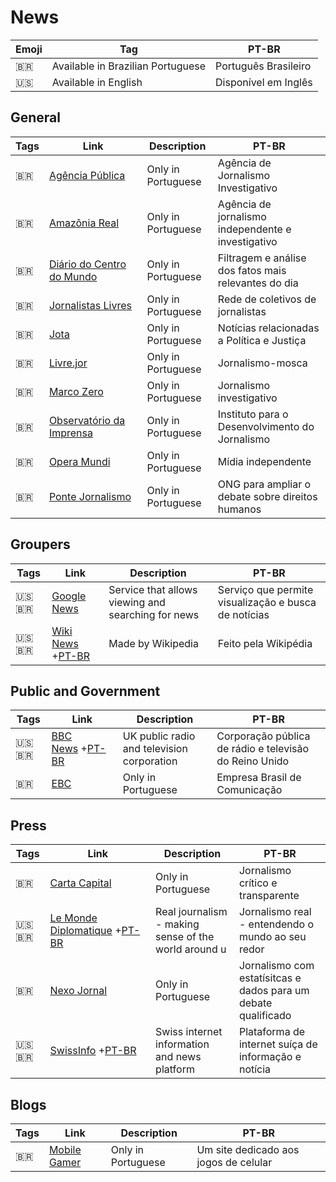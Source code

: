# News

| Emoji | Tag                               | PT-BR                |
| ----- | --------------------------------- | -------------------- |
| 🇧🇷  | Available in Brazilian Portuguese | Português Brasileiro |
| 🇺🇸  | Available in English              | Disponível em Inglês |

## General

| Tags | Link                                                                   | Description        | PT-BR                                                |
| ---- | ---------------------------------------------------------------------- | ------------------ | ---------------------------------------------------- |
| 🇧🇷 | [Agência Pública](https://apublica.org/)                               | Only in Portuguese | Agência de Jornalismo Investigativo                  |
| 🇧🇷 | [Amazônia Real](https://amazoniareal.com.br/)                          | Only in Portuguese | Agência de jornalismo independente e investigativo   |
| 🇧🇷 | [Diário do Centro do Mundo](https://www.diariodocentrodomundo.com.br/) | Only in Portuguese | Filtragem e análise dos fatos mais relevantes do dia |
| 🇧🇷 | [Jornalistas Livres](https://jornalistaslivres.org/)                   | Only in Portuguese | Rede de coletivos de jornalistas                     |
| 🇧🇷 | [Jota](https://www.jota.info/)                                         | Only in Portuguese | Notícias relacionadas a Política e Justiça           |
| 🇧🇷 | [Livre.jor](https://livre.jor.br/)                                     | Only in Portuguese | Jornalismo-mosca                                     |
| 🇧🇷 | [Marco Zero](https://marcozero.org/) | Only in Portuguese | Jornalismo investigativo |
| 🇧🇷 | [Observatório da Imprensa](https://www.observatoriodaimprensa.com.br/) | Only in Portuguese | Instituto para o Desenvolvimento do Jornalismo       |
| 🇧🇷 | [Opera Mundi](https://operamundi.uol.com.br/)                          | Only in Portuguese | Mídia independente                                   |
| 🇧🇷 | [Ponte Jornalismo](https://ponte.org/)                                 | Only in Portuguese | ONG para ampliar o debate sobre direitos humanos     |

## Groupers

| Tags     | Link                                                                                                | Description                                        | PT-BR                                                |
| -------- | --------------------------------------------------------------------------------------------------- | -------------------------------------------------- | ---------------------------------------------------- |
| 🇺🇸🇧🇷 | [Google News](https://news.google.com/)                                                             | Service that allows viewing and searching for news | Serviço que permite visualização e busca de notícias |
| 🇺🇸🇧🇷 | [Wiki News](https://www.wikinews.org/) +[PT-BR](https://pt.wikinews.org/wiki/P%C3%A1gina_principal) | Made by Wikipedia                                  | Feito pela Wikipédia                                 |

## Public and Government

| Tags     | Link                                                                      | Description                                | PT-BR                                                  |
| -------- | ------------------------------------------------------------------------- | ------------------------------------------ | ------------------------------------------------------ |
| 🇺🇸🇧🇷 | [BBC News](https://www.bbc.com/) +[PT-BR](https://www.bbc.com/portuguese) | UK public radio and television corporation | Corporação pública de rádio e televisão do Reino Unido |
| 🇧🇷     | [EBC](https://www.ebc.com.br/)                                            | Only in Portuguese                         | Empresa Brasil de Comunicação                          |

## Press

| Tags     | Link                                                                                    | Description                                          | PT-BR                                                          |
| -------- | --------------------------------------------------------------------------------------- | ---------------------------------------------------- | -------------------------------------------------------------- |
| 🇧🇷     | [Carta Capital](https://www.cartacapital.com.br/)                                       | Only in Portuguese                                   | Jornalismo crítico e transparente                              |
| 🇺🇸🇧🇷 | [Le Monde Diplomatique](https://mondediplo.com/) +[PT-BR](https://diplomatique.org.br/) | Real journalism - making sense of the world around u | Jornalismo real - entendendo o mundo ao seu redor              |
| 🇧🇷     | [Nexo Jornal](https://www.nexojornal.com.br/)                                           | Only in Portuguese                                   | Jornalismo com estatísitcas e dados para um debate qualificado |
| 🇺🇸🇧🇷 | [SwissInfo](https://www.swissinfo.ch/eng) +[PT-BR](https://www.swissinfo.ch/por/)       | Swiss internet information and news platform         | Plataforma de internet suíça de informação e notícia           |

## Blogs

| Tags | Link                                                    | Description        | PT-BR                                 |
| ---- | ------------------------------------------------------- | ------------------ | ------------------------------------- |
| 🇧🇷 | [Mobile Gamer](https://www.mobilegamer.com.br/noticias) | Only in Portuguese | Um site dedicado aos jogos de celular |
